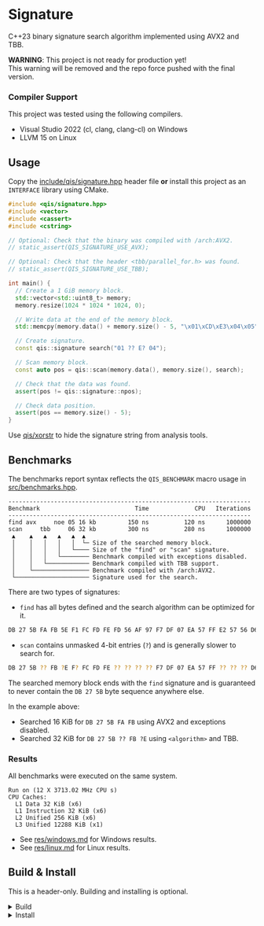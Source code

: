 # Signature
C++23 binary signature search algorithm implemented using AVX2 and TBB.

**WARNING**: This project is not ready for production yet!<br/>
This warning will be removed and the repo force pushed with the final version.

### Compiler Support
This project was tested using the following compilers.

* Visual Studio 2022 (cl, clang, clang-cl) on Windows
* LLVM 15 on Linux

## Usage
Copy the [include/qis/signature.hpp](include/qis/signature.hpp) header file
**or** install this project as an `INTERFACE` library using CMake.

```cpp
#include <qis/signature.hpp>
#include <vector>
#include <cassert>
#include <cstring>

// Optional: Check that the binary was compiled with /arch:AVX2.
// static_assert(QIS_SIGNATURE_USE_AVX);

// Optional: Check that the header <tbb/parallel_for.h> was found.
// static_assert(QIS_SIGNATURE_USE_TBB);

int main() {
  // Create a 1 GiB memory block.
  std::vector<std::uint8_t> memory;
  memory.resize(1024 * 1024 * 1024, 0);

  // Write data at the end of the memory block.
  std::memcpy(memory.data() + memory.size() - 5, "\x01\xCD\xE3\x04\x05", 5);

  // Create signature.
  const qis::signature search("01 ?? E? 04");

  // Scan memory block.
  const auto pos = qis::scan(memory.data(), memory.size(), search);

  // Check that the data was found.
  assert(pos != qis::signature::npos);

  // Check data position.
  assert(pos == memory.size() - 5);
}
```

Use [qis/xorstr](https://github.com/qis/xorstr) to hide the signature
string from analysis tools.

## Benchmarks
The benchmarks report syntax reflects the `QIS_BENCHMARK` macro usage in
[src/benchmarks.hpp](src/benchmarks.hpp).

```
---------------------------------------------------------------------
Benchmark                           Time             CPU   Iterations
---------------------------------------------------------------------
find avx     noe 05 16 kb         150 ns          120 ns      1000000
scan     tbb     06 32 kb         300 ns          280 ns      1000000
 ▲    ▲   ▲   ▲   ▲  ▲
 │    │   │   │   │  └─ Size of the searched memory block.
 │    │   │   │   └──── Size of the "find" or "scan" signature.
 │    │   │   └──────── Benchmark compiled with exceptions disabled.
 │    │   └──────────── Benchmark compiled with TBB support.
 │    └──────────────── Benchmark compiled with /arch:AVX2.
 └───────────────────── Signature used for the search.
```

There are two types of signatures:

* `find` has all bytes defined and the search algorithm can be optimized for it.

```sh
DB 27 5B FA FB 5E F1 FC FD FE FD 56 AF 97 F7 DF 07 EA 57 FF E2 57 56 D6 00 89
```

* `scan` contains unmasked 4-bit entries (`?`) and is generally slower to search for.

```sh
DB 27 5B ?? FB ?E F? FC FD FE ?? ?? ?? ?? F7 DF 07 EA 57 FF ?? ?? ?? D6 00 ??
```

The searched memory block ends with the `find` signature and is guaranteed to
never contain the `DB 27 5B` byte sequence anywhere else.

In the example above:
* Searched 16 KiB for `DB 27 5B FA FB` using AVX2 and exceptions disabled.
* Searched 32 KiB for `DB 27 5B ?? FB ?E` using `<algorithm>` and TBB.

### Results
All benchmarks were executed on the same system.

```
Run on (12 X 3713.02 MHz CPU s)
CPU Caches:
  L1 Data 32 KiB (x6)
  L1 Instruction 32 KiB (x6)
  L2 Unified 256 KiB (x6)
  L3 Unified 12288 KiB (x1)
```

* See [res/windows.md](res/windows.md) for Windows results.
* See [res/linux.md](res/linux.md) for Linux results.

## Build & Install
This is a header-only. Building and installing is optional.

<details>
<summary>Build</summary>

1. Install [Python 3][py3].
2. Install [Conan][conan].

```sh
pip install "conan<2.0.0"
```

3. Install [CMake][cmake] and [LLVM][llvm] on **Linux**.

```sh
# CMake
sudo rm -rf /opt/cmake; sudo mkdir -p /opt/cmake
wget https://github.com/Kitware/CMake/releases/download/v3.25.3/cmake-3.25.3-linux-x86_64.tar.gz
sudo tar xf cmake-3.25.3-linux-x86_64.tar.gz -C /opt/cmake --strip-components=1

sudo tee /etc/profile.d/cmake.sh >/dev/null <<'EOF'
export PATH="/opt/cmake/bin:${PATH}"
EOF

sudo chmod 0755 /etc/profile.d/cmake.sh
. /etc/profile.d/cmake.sh

# LLVM
sudo rm -rf /opt/llvm; sudo mkdir -p /opt/llvm
wget https://github.com/llvm/llvm-project/releases/download/llvmorg-15.0.6/clang+llvm-15.0.6-x86_64-linux-gnu-ubuntu-18.04.tar.xz
sudo tar xf clang+llvm-15.0.6-x86_64-linux-gnu-ubuntu-18.04.tar.xz -C /opt/llvm --strip-components=1

sudo tee /etc/profile.d/llvm.sh >/dev/null <<'EOF'
export PATH="/opt/llvm/bin:${PATH}"
EOF

sudo chmod 0755 /etc/profile.d/llvm.sh
. /etc/profile.d/llvm.sh

sudo tee /etc/ld.so.conf.d/llvm.conf >/dev/null <<'EOF'
/opt/llvm/lib/x86_64-unknown-linux-gnu
/opt/llvm/lib
EOF

sudo ldconfig
```

4. Install [Visual Studio][vs] with C++ and CMake support on **Windows**.

5. Clone project. Use `x64 Native Tools Command Prompt for VS 2022` on Windows.

```sh
git clone https://github.com/qis/signature signature
cd signature
```

6. Install dependencies.

```sh
# Windows
conan install . -if third_party/msvc -pr conan.msvc

# Linux
conan install . -if third_party/llvm -pr conan.llvm
```

7. Configure project.

```sh
cmake --list-presets

# Windows
cmake --preset debug
cmake --preset release

# Windows & Linux
cmake --preset debug-clang
cmake --preset release-clang

# Windows
cmake --preset debug-clang-cl
cmake --preset release-clang-cl
```

8. Build configurations.

```sh
# Windows
cmake --build build/debug --target tests
cmake --build build/release

# Windows & Linux
cmake --build build/debug-clang --target tests
cmake --build build/release-clang

# Windows
cmake --build build/debug-clang-cl --target tests
cmake --build build/release-clang-cl
```

9. Run tests and benchmarks.

```sh
# Windows
build\debug\tests.exe
build\release\tests.exe
build\release\benchmarks.exe --benchmark_min_time=3

build\debug-clang\tests.exe
build\release-clang\tests.exe
build\release-clang\benchmarks.exe --benchmark_min_time=3

build\debug-clang-cl\tests.exe
build\release-clang-cl\tests.exe
build\release-clang-cl\benchmarks.exe --benchmark_min_time=3

# Linux
build/debug-clang/tests
build/release-clang/tests
build/release-clang/benchmarks --benchmark_min_time=3
```

</details>

<details>
<summary>Install</summary>

Install header file and CMake config.

```cmd
cmake -G Ninja -B build/install -DCMAKE_BUILD_TYPE=Release -DCMAKE_INSTALL_PREFIX="install"
cmake --build build/install --target install
```

</details>

<!--
git update-index --chmod=+x res/benchmark.sh

git update-index --no-skip-worktree res/linux.md
git update-index --no-skip-worktree res/windows.md

git add res/linux.md
git add res/windows.md

git update-index --skip-worktree res/linux.md
git update-index --skip-worktree res/windows.md
-->

[py3]: https://www.python.org/downloads/windows/
[conan]: https://conan.io/center/
[cmake]: https://cmake.org/download/
[llvm]: https://llvm.org/
[vs]: https://visualstudio.microsoft.com/vs/
